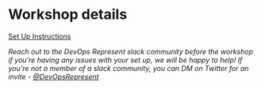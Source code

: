 # Workshop details

[Set Up Instructions](workshop-content/01-setup/01-setup.md)

_Reach out to the DevOps Represent slack community before the workshop if you're having any issues with your set up, we will be happy to help!_
_If you're not a member of a slack community, you can DM on Twitter for an invite - [@DevOpsRepresent](https://twitter.com/DevOpsRepresent)_
